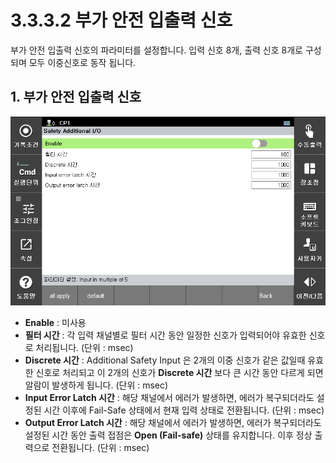﻿# 3.3.3.2 부가 안전 입출력 신호

부가 안전 입출력 신호의 파라미터를 설정합니다.
입력 신호 8개, 출력 신호 8개로 구성되며 모두 이중신호로 동작 됩니다.

## 1. 부가 안전 입출력 신호

![Additional Input Image](../../../_assets/safety_io/add_io.PNG)

 - **Enable** : 미사용
 - **필터 시간** : 각 입력 채널별로 필터 시간 동안 일정한 신호가 입력되어야 유효한 신호로 처리됩니다. (단위 : msec)
 - **Discrete 시간** :  Additional Safety Input 은 2개의 이중 신호가  같은 값일때 유효한 신호로 처리되고 이 2개의 신호가 **Discrete 시간** 보다 큰 시간 동안 다르게 되면 알람이 발생하게 됩니다. (단위 : msec)
 - **Input Error Latch 시간** :  해당 채널에서 에러가 발생하면, 에러가 복구되더라도 설정된 시간 이후에 Fail-Safe 상태에서 현재 입력 상태로 전환됩니다. (단위 : msec)
 - **Output Error Latch 시간** : 해당 채널에서 에러가 발생하면, 에러가 복구되더라도 설정된 시간 동안 출력 접점은 **Open (Fail-safe)** 상태를 유지합니다. 이후 정상 출력으로 전환됩니다. (단위 : msec)  
 

